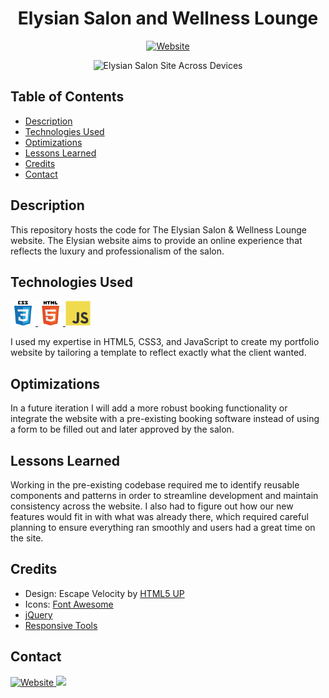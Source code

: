 <h1 align="center">Elysian Salon and Wellness Lounge</h1>

<p align="center"> 
  <a href="https://elysian-salon.netlify.app/" target="blank">
    <img src="https://img.shields.io/badge/Live_Website_Here-625095?&style=for-the-badge" alt="Website">
  </a>
</p>

<p align="center">
	<img width="900" alt="Elysian Salon Site Across Devices" src="https://github.com/raisa-d/elysianSalon/assets/144272001/05261bdf-005f-4649-bbcc-76fe5c8f85fe">
</p>

## Table of Contents
- [Description](#description)
- [Technologies Used](#technologies-used)
- [Optimizations](#optimizations)
- [Lessons Learned](#lessons-learned)
- [Credits](#credits)
- [Contact](#contact)

## Description
This repository hosts the code for The Elysian Salon & Wellness Lounge website. The Elysian website aims to provide an online experience that reflects the luxury and professionalism of the salon.

## Technologies Used
<a href="https://www.w3schools.com/css/" target="_blank" rel="noreferrer"> 
	<img src="https://raw.githubusercontent.com/devicons/devicon/master/icons/css3/css3-original-wordmark.svg" alt="css3" width="40" height="40"/> 
</a> 
<a href="https://www.w3.org/html/" target="_blank" rel="noreferrer"> 
	<img src="https://raw.githubusercontent.com/devicons/devicon/master/icons/html5/html5-original-wordmark.svg" alt="html5" width="40" height="40"/> 
</a>
<a href="https://developer.mozilla.org/en-US/docs/Web/JavaScript" target="_blank" rel="noreferrer"> 
    <img src="https://raw.githubusercontent.com/devicons/devicon/master/icons/javascript/javascript-original.svg" alt="javascript" width="40" height="40"/> 
</a> 
<p>I used my expertise in HTML5, CSS3, and JavaScript to create my portfolio website by tailoring a template to reflect exactly what the client wanted.</p>

## Optimizations
<p>In a future iteration I will add a more robust booking functionality or integrate the website with a pre-existing booking software instead of using a form to be filled out and later approved by the salon.</p>

## Lessons Learned
<p>Working in the pre-existing codebase required me to identify reusable components and patterns in order to streamline development and maintain consistency across the website. I also had to figure out how our new features would fit in with what was already there, which required careful planning to ensure everything ran smoothly and users had a great time on the site.</p>

## Credits
<ul>
	<li>Design: Escape Velocity by <a href="https://html5up.net/">HTML5 UP</a></li>
	<li>Icons: <a href="https://fontawesome.com/">Font Awesome</a></li>
	<li><a href="https://jquery.com/">jQuery</a></li>
	<li><a href="https://github.com/ajlkn/responsive-tools">Responsive Tools</a></li>
</ul>

## Contact
<p> 
  <a href="https://rai-dorzback.netlify.app/" target="blank">
    <img src="https://img.shields.io/badge/Website-563d7c?&style=for-the-badge" alt="Website">
  </a>
  <a href="https://www.linkedin.com/in/raisa-d/">
    <img src="https://img.shields.io/badge/LinkedIn-046E6D?logo=linkedin&style=for-the-badge">
  </a>
</p>
